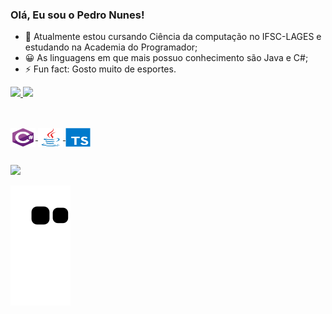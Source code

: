 ### Olá, Eu sou o Pedro Nunes!

- 🔭 Atualmente estou cursando Ciência da computação no IFSC-LAGES e estudando na Academia do Programador;
- 😀 As linguagens em que mais possuo conhecimento são Java e C#;
- ⚡ Fun fact: Gosto muito de esportes.

 <a href="https://github.com/PedrouNunes">
  <img width="50%" src="https://github-readme-stats.vercel.app/api?username=PedrouNunes&show_icons=true&theme=dracula&include_all_commits=true&count_public=true"/>
  <img width="45%" src="https://github-readme-stats.vercel.app/api/top-langs/?username=PedrouNunes&layout=compact&langs_count=7&theme=dracula"/>
</div>

##

<div style="display: inline_block"><br>
  <img align="center" alt="Pedro-Csharp" height="30" width="40" src="https://raw.githubusercontent.com/devicons/devicon/master/icons/csharp/csharp-original.svg">
  <img align="center" alt="Pedro-Csharp" height="30" width="40" src="https://raw.githubusercontent.com/devicons/devicon/master/icons/java/java-original.svg">
  <img align="center" alt="Pedro-Csharp" height="30" width="40" src="https://raw.githubusercontent.com/devicons/devicon/master/icons/typescript/typescript-original.svg">
</div>

 ##
 
 <div> 
  <a href="https://www.linkedin.com/in/pedrohenriquenunesjc/" target="_blank"><img src="https://img.shields.io/badge/-LinkedIn-%230077B5?style=for-the-badge&logo=linkedin&logoColor=white" target="_blank"></a> 
 
 ![Snake animation](https://github.com/PedrouNunes/PedrouNunes/blob/output/github-contribution-grid-snake.svg)
 
</div>
